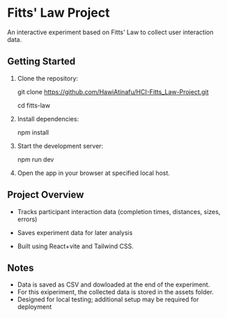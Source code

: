 # Fitts' Law Project

An interactive experiment based on Fitts' Law to collect user interaction data.

## Getting Started

1. Clone the repository:

    git clone https://github.com/HawiAtinafu/HCI-Fitts_Law-Project.git


    cd fitts-law


2. Install dependencies:

    npm install

3. Start the development server:

    npm run dev


4. Open the app in your browser at specified local host.

## Project Overview

- Tracks participant interaction data (completion times, distances, sizes, errors)

- Saves experiment data for later analysis

- Built using React+vite and Tailwind CSS.

## Notes

- Data is saved as CSV and dowloaded at the end of the experiment.
- For this exiperiment, the collected data is stored in the assets folder.
- Designed for local testing; additional setup may be required for deployment


  
